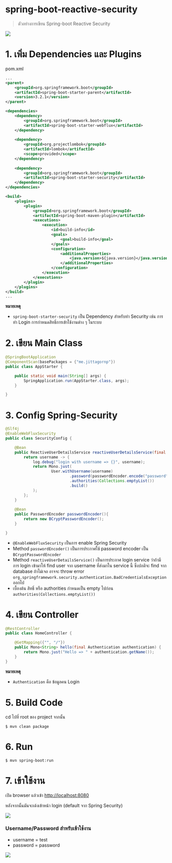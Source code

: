 # spring-boot-reactive-security 

> ตัวอย่างการเขียน Spring-boot Reactive Security 

![](./spring-security.png)

# 1. เพิ่ม Dependencies และ Plugins

pom.xml 
``` xml
...
<parent>
    <groupId>org.springframework.boot</groupId>
    <artifactId>spring-boot-starter-parent</artifactId>
    <version>3.2.1</version>
</parent>

<dependencies>
    <dependency>
        <groupId>org.springframework.boot</groupId>
        <artifactId>spring-boot-starter-webflux</artifactId>
    </dependency>
    
    <dependency>
        <groupId>org.projectlombok</groupId>
        <artifactId>lombok</artifactId>
        <scope>provided</scope>
    </dependency>
    
    <dependency>
        <groupId>org.springframework.boot</groupId>
        <artifactId>spring-boot-starter-security</artifactId>
    </dependency>
</dependencies>

<build>
    <plugins>
        <plugin>
            <groupId>org.springframework.boot</groupId>
            <artifactId>spring-boot-maven-plugin</artifactId>
            <executions>
                <execution>
                    <id>build-info</id>
                    <goals>
                        <goal>build-info</goal>
                    </goals>
                    <configuration>
                        <additionalProperties>
                            <java.version>${java.version}</java.version>
                        </additionalProperties>
                    </configuration>
                </execution>
            </executions>
        </plugin>
    </plugins>
</build>
...
```

**หมายเหตุ**

- `spring-boot-starter-security` เป็น Dependency สำหรับทำ Security เช่น การทำ Login การกำหนดสิทธิ์การเข้าใช้งานต่าง ๆ ในระบบ 

# 2. เขียน Main Class 

``` java
@SpringBootApplication
@ComponentScan(basePackages = {"me.jittagornp"})
public class AppStarter {

    public static void main(String[] args) {
        SpringApplication.run(AppStarter.class, args);
    }

}
```

# 3. Config Spring-Security 

```java
@Slf4j
@EnableWebFluxSecurity
public class SecurityConfig {

    @Bean
    public ReactiveUserDetailsService reactiveUserDetailsService(final PasswordEncoder passwordEncoder) {
        return username -> {
            log.debug("login with username => {}", username);
            return Mono.just(
                    User.withUsername(username)
                            .password(passwordEncoder.encode("password"))
                            .authorities(Collections.emptyList())
                            .build()
            );
        };
    }
    
    @Bean
    public PasswordEncoder passwordEncoder(){
        return new BCryptPasswordEncoder();
    }

}
```

- `@EnableWebFluxSecurity` เป็นการ enable Spring Security 
- Method `passwordEncoder()` เป็นการประกาศใช้ password encoder เป็น `BCryptPasswordEncoder`  
- Method `reactiveUserDetailsService()` เป็นการประกาศ login service ว่าถ้ามีการ login เข้ามาให้ find user จาก username ที่ส่งมาใน service นี้ ซึ่งปกติจะ find จาก database ถ้าไม่เจอ อาจจะ throw error `org.springframework.security.authentication.BadCredentialsException` ออกไป  
- เบื้องต้น สิทธิ์ หรือ authorities กำหนดเป็น empty ไปก่อน `authorities(Collections.emptyList())`

# 4. เขียน Controller
``` java
@RestController
public class HomeController {

    @GetMapping({"", "/"})
    public Mono<String> hello(final Authentication authentication) {
        return Mono.just("Hello => " + authentication.getName());
    }
}
```

**หมายเหตุ**

- `Authentication` คือ ข้อมูลคน Login 

# 5. Build Code 
cd ไปที่ root ของ project จากนั้น  
``` shell 
$ mvn clean package 
```

# 6. Run 
``` shell 
$ mvn spring-boot:run
```

# 7. เข้าใช้งาน

เปิด browser แล้วเข้า [http://localhost:8080](http://localhost:8080)
  
หลังจากนั้นมันจะเด้งเข้าหน้า login (default จาก Spring Security)  
 
![](./login.png)
 
### Username/Password สำหรับเข้าใช้งาน
- username = test
- password = password  

![](./login_success.png)
